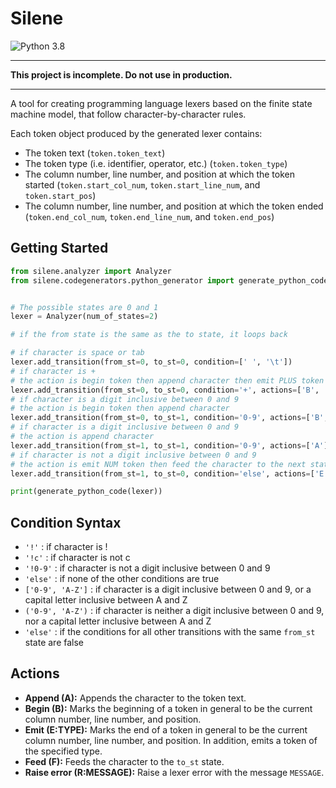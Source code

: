# Silene

![Python 3.8](https://img.shields.io/badge/python-3.8-blue.svg)

---

**This project is incomplete. Do not use in production.**

---

A tool for creating programming language lexers based on the finite state
machine model, that follow character-by-character rules.

Each token object produced by the generated lexer contains:

- The token text (`token.token_text`)
- The token type (i.e. identifier, operator, etc.) (`token.token_type`)
- The column number, line number, and position at which the token started (`token.start_col_num`, `token.start_line_num`, and `token.start_pos`)
- The column number, line number, and position at which the token ended (`token.end_col_num`, `token.end_line_num`, and `token.end_pos`)

## Getting Started

```python
from silene.analyzer import Analyzer
from silene.codegenerators.python_generator import generate_python_code


# The possible states are 0 and 1
lexer = Analyzer(num_of_states=2)

# if the from state is the same as the to state, it loops back

# if character is space or tab
lexer.add_transition(from_st=0, to_st=0, condition=[' ', '\t'])
# if character is +
# the action is begin token then append character then emit PLUS token
lexer.add_transition(from_st=0, to_st=0, condition='+', actions=['B', 'A', 'E:PLUS'])
# if character is a digit inclusive between 0 and 9
# the action is begin token then append character
lexer.add_transition(from_st=0, to_st=1, condition='0-9', actions=['B', 'A'])
# if character is a digit inclusive between 0 and 9
# the action is append character
lexer.add_transition(from_st=1, to_st=1, condition='0-9', actions=['A'])
# if character is not a digit inclusive between 0 and 9
# the action is emit NUM token then feed the character to the next state (0)
lexer.add_transition(from_st=1, to_st=0, condition='else', actions=['E:NUM', 'F'])

print(generate_python_code(lexer))
```

## Condition Syntax

* `'!'` : if character is !
* `'!c'` : if character is not c
* `'!0-9'` : if character is not a digit inclusive between 0 and 9
* `'else'` : if none of the other conditions are true
* `['0-9', 'A-Z']` : if character is a digit inclusive between 0 and 9, or a capital letter inclusive between A and Z
* `('0-9', 'A-Z')` : if character is neither a digit inclusive between 0 and 9, nor a capital letter inclusive between A and Z
* `'else'` : if the conditions for all other transitions with the same `from_st` state are false

## Actions

- **Append (A):** Appends the character to the token text.
- **Begin (B):** Marks the beginning of a token in general to be the current column number, line number, and position.
- **Emit (E:TYPE):** Marks the end of a token in general to be the current column number, line number, and position. In addition, emits a token of the specified type.
- **Feed (F):** Feeds the character to the `to_st` state.
- **Raise error (R:MESSAGE):** Raise a lexer error with the message `MESSAGE`.
